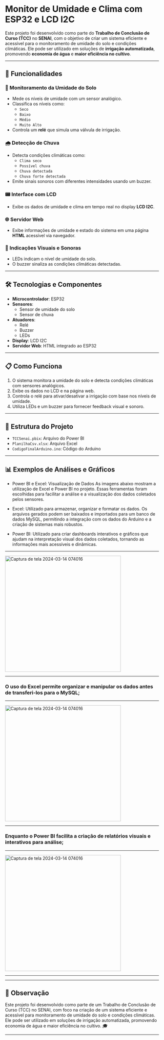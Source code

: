 # Monitor de Umidade e Clima com ESP32 e LCD I2C

Este projeto foi desenvolvido como parte do **Trabalho de Conclusão de Curso (TCC)** no **SENAI**, com o objetivo de criar um sistema eficiente e acessível para o monitoramento de umidade do solo e condições climáticas. Ele pode ser utilizado em soluções de **irrigação automatizada**, promovendo **economia de água** e **maior eficiência no cultivo**.

---

## 🚀 Funcionalidades

### 🌱 Monitoramento da Umidade do Solo
- Mede os níveis de umidade com um sensor analógico.
- Classifica os níveis como:
  - `Seco`
  - `Baixo`
  - `Médio`
  - `Muito Alto`
- Controla um **relé** que simula uma válvula de irrigação.

### 🌧️ Detecção de Chuva
- Detecta condições climáticas como:
  - `Clima seco`
  - `Possível chuva`
  - `Chuva detectada`
  - `Chuva forte detectada`
- Emite sinais sonoros com diferentes intensidades usando um buzzer.

### 📟 Interface com LCD
- Exibe os dados de umidade e clima em tempo real no display **LCD I2C**.

### 🌐 Servidor Web
- Exibe informações de umidade e estado do sistema em uma página **HTML** acessível via navegador.

### 🔔 Indicações Visuais e Sonoras
- LEDs indicam o nível de umidade do solo.
- O buzzer sinaliza as condições climáticas detectadas.

---

## 🛠️ Tecnologias e Componentes

- **Microcontrolador**: ESP32
- **Sensores**:
  - Sensor de umidade do solo
  - Sensor de chuva
- **Atuadores**:
  - Relé
  - Buzzer
  - LEDs
- **Display**: LCD I2C
- **Servidor Web**: HTML integrado ao ESP32

---

## 📋 Como Funciona

1. O sistema monitora a umidade do solo e detecta condições climáticas com sensores analógicos.
2. Exibe os dados no LCD e na página web.
3. Controla o relé para ativar/desativar a irrigação com base nos níveis de umidade.
4. Utiliza LEDs e um buzzer para fornecer feedback visual e sonoro.

---

## 📂 Estrutura do Projeto

- `TCCSenai.pbix`: Arquivo do Power BI
- `PlanilhaCsv.xlsx`: Arquivo Excel
- `CodigoFinalArduino.ino`: Código do Arduino

---

## 📊 Exemplos de Análises e Gráficos

 - Power BI e Excel: Visualização de Dados
As imagens abaixo mostram a utilização de Excel e Power BI no projeto. Essas ferramentas foram escolhidas para facilitar a análise e a visualização dos dados coletados pelos sensores.

 - Excel: Utilizado para armazenar, organizar e formatar os dados. Os arquivos gerados podem ser baixados e importados para um banco de dados MySQL, permitindo a integração com os dados do Arduino e a criação de sistemas mais robustos.

 - Power BI: Utilizado para criar dashboards interativos e gráficos que ajudam na interpretação visual dos dados coletados, tornando as informações mais acessíveis e dinâmicas.

<hr> 
<img width="379" alt="Captura de tela 2024-03-14 074016" src="https://github.com/user-attachments/assets/e8c8e581-c899-408d-a7f8-609bf25ac99f">
<hr> 

### O uso do Excel permite organizar e manipular os dados antes de transferi-los para o MySQL;

<hr> 
<img width="379" alt="Captura de tela 2024-03-14 074016" src="https://github.com/user-attachments/assets/bd456a9d-07fa-4fb4-accb-c322fb3b92a7">
<hr> 

### Enquanto o Power BI facilita a criação de relatórios visuais e interativos para análise;

<hr> 
<img width="379" alt="Captura de tela 2024-03-14 074016" src="https://github.com/user-attachments/assets/264e7c76-a970-4d10-b458-94f2403c3f6d">
<hr> 


















<hr> 

## 📝 Observação

Este projeto foi desenvolvido como parte de um Trabalho de Conclusão de Curso (TCC) no SENAI, com foco na criação de um sistema eficiente e acessível para monitoramento de umidade do solo e condições climáticas. Ele pode ser utilizado em soluções de irrigação automatizada, promovendo economia de água e maior eficiência no cultivo. 🎓

<hr> 
